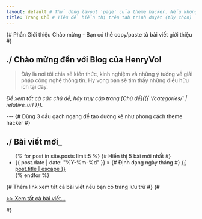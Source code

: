 ```yaml
---
layout: default # Thử dùng layout 'page' của theme hacker. Nếu không ổn, thử đổi thành 'default'.
title: Trang Chủ # Tiêu đề hiển thị trên tab trình duyệt (tùy chọn)
---
```


{# Phần Giới thiệu Chào mừng - Bạn có thể copy/paste từ bài viết giới thiệu #}
## ./ Chào mừng đến với Blog của HenryVo!

> Đây là nơi tôi chia sẻ kiến thức, kinh nghiệm và những ý tưởng về giải pháp công nghệ thông tin. Hy vọng bạn sẽ tìm thấy những điều hữu ích tại đây.

*Để xem tất cả các chủ đề, hãy truy cập trang [Chủ đề]({{ '/categories/' | relative_url }}).*

--- {# Dùng 3 dấu gạch ngang để tạo đường kẻ như phong cách theme hacker #}

## ./ Bài viết mới_

<ul class="post-list">
  {% for post in site.posts limit:5 %} {# Hiển thị 5 bài mới nhất #}
    <li>
      <span class="post-meta">{{ post.date | date: "%Y-%m-%d" }}</span> » {# Định dạng ngày tháng #}
      <a href="{{ post.url | relative_url }}">{{ post.title | escape }}</a>
    </li>
  {% endfor %}
</ul>

{# Thêm link xem tất cả bài viết nếu bạn có trang lưu trữ #}
{# <p><a href="{{ '/archive/' | relative_url }}">>> Xem tất cả bài viết...</a></p> #}
